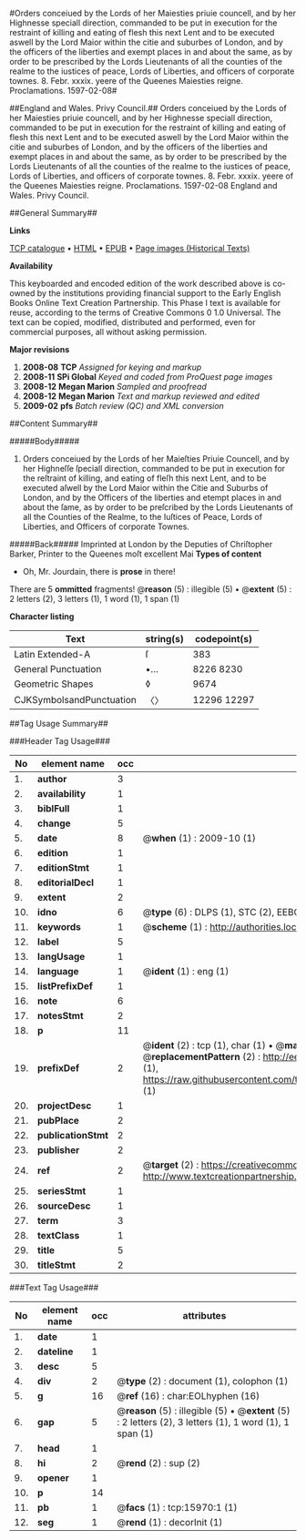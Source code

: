 #Orders conceiued by the Lords of her Maiesties priuie councell, and by her Highnesse speciall direction, commanded to be put in execution for the restraint of killing and eating of flesh this next Lent and to be executed aswell by the Lord Maior within the citie and suburbes of London, and by the officers of the liberties and exempt places in and about the same, as by order to be prescribed by the Lords Lieutenants of all the counties of the realme to the iustices of peace, Lords of Liberties, and officers of corporate townes. 8. Febr. xxxix. yeere of the Queenes Maiesties reigne. Proclamations. 1597-02-08#

##England and Wales. Privy Council.##
Orders conceiued by the Lords of her Maiesties priuie councell, and by her Highnesse speciall direction, commanded to be put in execution for the restraint of killing and eating of flesh this next Lent and to be executed aswell by the Lord Maior within the citie and suburbes of London, and by the officers of the liberties and exempt places in and about the same, as by order to be prescribed by the Lords Lieutenants of all the counties of the realme to the iustices of peace, Lords of Liberties, and officers of corporate townes. 8. Febr. xxxix. yeere of the Queenes Maiesties reigne.
Proclamations. 1597-02-08
England and Wales. Privy Council.

##General Summary##

**Links**

[TCP catalogue](http://www.ota.ox.ac.uk/tcp/)  • 
[HTML](http://tei.it.ox.ac.uk/tcp/Texts-HTML/free/A21/A21924.html)  • 
[EPUB](http://tei.it.ox.ac.uk/tcp/Texts-EPUB/free/A21/A21924.epub) • 
[Page images (Historical Texts)](https://data.historicaltexts.jisc.ac.uk/view?pubId=eebo-99850744e&pageId=eebo-99850744e-15970-1)

**Availability**

This keyboarded and encoded edition of the
	       work described above is co-owned by the institutions
	       providing financial support to the Early English Books
	       Online Text Creation Partnership. This Phase I text is
	       available for reuse, according to the terms of Creative
	       Commons 0 1.0 Universal. The text can be copied,
	       modified, distributed and performed, even for
	       commercial purposes, all without asking permission.

**Major revisions**

1. __2008-08__ __TCP__ *Assigned for keying and markup*
1. __2008-11__ __SPi Global__ *Keyed and coded from ProQuest page images*
1. __2008-12__ __Megan Marion__ *Sampled and proofread*
1. __2008-12__ __Megan Marion__ *Text and markup reviewed and edited*
1. __2009-02__ __pfs__ *Batch review (QC) and XML conversion*

##Content Summary##

#####Body#####

1. Orders conceiued by the Lords of her Maieſties Priuie Councell, and by her Highneſſe ſpeciall direction, commanded to be put in execution for the reſtraint of killing, and eating of fleſh this next Lent, and to be executed aſwell by the Lord Maior within the Citie and Suburbs of London, and by the Officers of the liberties and etempt places in and about the ſame, as by order to be preſcribed by the Lords Lieutenants of all the Counties of the Realme, to the Iuſtices of Peace, Lords of Liberties, and Officers of corporate Townes.

#####Back#####
Imprinted at London by the Deputies of Chriſtopher Barker, Printer to the Queenes moſt excellent Mai
**Types of content**

  * Oh, Mr. Jourdain, there is **prose** in there!

There are 5 **ommitted** fragments! 
 @__reason__ (5) : illegible (5)  •  @__extent__ (5) : 2 letters (2), 3 letters (1), 1 word (1), 1 span (1)

**Character listing**


|Text|string(s)|codepoint(s)|
|---|---|---|
|Latin Extended-A|ſ|383|
|General Punctuation|•…|8226 8230|
|Geometric Shapes|◊|9674|
|CJKSymbolsandPunctuation|〈〉|12296 12297|

##Tag Usage Summary##

###Header Tag Usage###

|No|element name|occ|attributes|
|---|---|---|---|
|1.|__author__|3||
|2.|__availability__|1||
|3.|__biblFull__|1||
|4.|__change__|5||
|5.|__date__|8| @__when__ (1) : 2009-10 (1)|
|6.|__edition__|1||
|7.|__editionStmt__|1||
|8.|__editorialDecl__|1||
|9.|__extent__|2||
|10.|__idno__|6| @__type__ (6) : DLPS (1), STC (2), EEBO-CITATION (1), PROQUEST (1), VID (1)|
|11.|__keywords__|1| @__scheme__ (1) : http://authorities.loc.gov/ (1)|
|12.|__label__|5||
|13.|__langUsage__|1||
|14.|__language__|1| @__ident__ (1) : eng (1)|
|15.|__listPrefixDef__|1||
|16.|__note__|6||
|17.|__notesStmt__|2||
|18.|__p__|11||
|19.|__prefixDef__|2| @__ident__ (2) : tcp (1), char (1)  •  @__matchPattern__ (2) : ([0-9\-]+):([0-9IVX]+) (1), (.+) (1)  •  @__replacementPattern__ (2) : http://eebo.chadwyck.com/downloadtiff?vid=$1&page=$2 (1), https://raw.githubusercontent.com/textcreationpartnership/Texts/master/tcpchars.xml#$1 (1)|
|20.|__projectDesc__|1||
|21.|__pubPlace__|2||
|22.|__publicationStmt__|2||
|23.|__publisher__|2||
|24.|__ref__|2| @__target__ (2) : https://creativecommons.org/publicdomain/zero/1.0/ (1), http://www.textcreationpartnership.org/docs/. (1)|
|25.|__seriesStmt__|1||
|26.|__sourceDesc__|1||
|27.|__term__|3||
|28.|__textClass__|1||
|29.|__title__|5||
|30.|__titleStmt__|2||


###Text Tag Usage###

|No|element name|occ|attributes|
|---|---|---|---|
|1.|__date__|1||
|2.|__dateline__|1||
|3.|__desc__|5||
|4.|__div__|2| @__type__ (2) : document (1), colophon (1)|
|5.|__g__|16| @__ref__ (16) : char:EOLhyphen (16)|
|6.|__gap__|5| @__reason__ (5) : illegible (5)  •  @__extent__ (5) : 2 letters (2), 3 letters (1), 1 word (1), 1 span (1)|
|7.|__head__|1||
|8.|__hi__|2| @__rend__ (2) : sup (2)|
|9.|__opener__|1||
|10.|__p__|14||
|11.|__pb__|1| @__facs__ (1) : tcp:15970:1 (1)|
|12.|__seg__|1| @__rend__ (1) : decorInit (1)|
